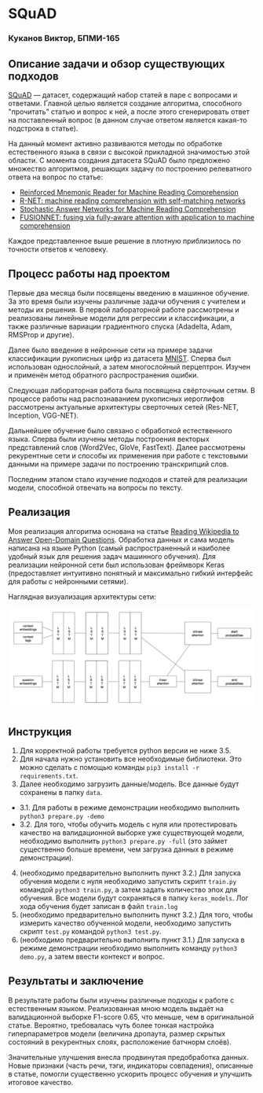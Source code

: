 # SQuAD
### Куканов Виктор, БПМИ-165

## Описание задачи и обзор существующих подходов

[SQuAD](https://rajpurkar.github.io/SQuAD-explorer/) — датасет, содержащий набор статей в паре с вопросами и ответами. Главной целью является создание алгоритма, способного "прочитать" статью и вопрос к ней, а после этого сгенерировать ответ на поставленный вопрос (в данном случае ответом является какая-то подстрока в статье).

На данный момент активно развиваются методы по обработке естественного языка в связи с высокой прикладной значимостью этой области. С момента создания датасета SQuAD было предложено множество алгоритмов, решающих задачу по построению релеватного ответа на вопрос по статье:
* [Reinforced Mnemonic Reader for Machine Reading Comprehension](https://arxiv.org/pdf/1705.02798.pdf)
* [R-NET: machine reading comprehension with self-matching networks](https://www.microsoft.com/en-us/research/wp-content/uploads/2017/05/r-net.pdf)
* [Stochastic Answer Networks for Machine Reading Comprehension](https://arxiv.org/pdf/1712.03556.pdf)
* [FUSIONNET: fusing via fully-aware attention with application to machine comprehension](https://arxiv.org/pdf/1711.07341.pdf)

Каждое представленное выше решение в плотную приблизилось по точности ответов к человеку.

## Процесс работы над проектом

Первые два месяца были посвящены введению в машинное обучение. За это время были изучены различные задачи обучения с учителем и методы их решения. В первой лабораторной работе рассмотрены и реализованы линейные модели для регрессии и классификации, а также различные вариации градиентного спуска (Adadelta, Adam, RMSProp и другие). 

Далее было введение в нейронные сети на примере задачи классификации рукописных цифр из датасета [MNIST](http://yann.lecun.com/exdb/mnist/). Сперва был использован однослойный, а затем многослойный перцептрон. Изучен и применён метод обратного распространения ошибки.

Следующая лабораторная работа была посвящена свёрточным сетям. В процессе работы над распознаванием рукописных иероглифов рассмотрены актуальные архитектуры сверточных сетей (Res-NET, Inception, VGG-NET).

Дальнейшее обучение было связано с обработкой естественного языка. Сперва были изучены методы построения векторых представлений слов (Word2Vec, GloVe, FastText). Далее рассмотрены рекурентные сети и способы их применения при работе с текстовыми данными на примере задачи по построению транскрипций слов.

Последним этапом стало изучение подходов и статей для реализации модели, способной отвечать на вопросы по тексту.

## Реализация

Моя реализация алгоритма основана на статье [Reading Wikipedia to Answer Open-Domain Questions](http://www-cs.stanford.edu/people/danqi/papers/acl2017.pdf).
Обработка данных и сама модель написана на языке Python (самый распространенный и наиболее удобный язык для решения задач машинного обучения). Для реализации нейронной сети был использован фреймворк Keras (предоставляет интуитивно понятный и максимально гибкий интерфейс для работы с нейронными сетями).

Наглядная визуализация архитектуры сети:

![](model.png)

## Инструкция

1. Для корректной работы требуется python версии не ниже 3.5. 
2. Для начала нужно установить все необходимые библиотеки. Это можно сделать с помощью команды  `pip3 install -r requirements.txt`.
3. Далее необходимо загрузить данные/модель. Все данные будут сохранены в папку `data`.
- 3.1. Для работы в режиме демонстрации необходимо выполнить `python3 prepare.py -demo`
- 3.2. Для того, чтобы обучить модель с нуля или протестировать качество на валидационной выборке уже существующей модели, необходимо выполнить `python3 prepare.py -full` (это займет существенно больше времени, чем загрузка данных в режиме демонстрации).
4. (необходимо предварительно выполнить пункт 3.2.) Для запуска обучения модели с нуля необходимо запустить скрипт `train.py` командой `python3 train.py`, а затем задать количество эпох для обучения. Все модели будут сохраняться в папку `keras_models`. Лог хода обучения будет записан в файл `train.log`
5. (необходимо предварительно выполнить пункт 3.2.) Для того, чтобы измерить качество обученной модели, необходимо запустить скрипт `test.py` командой `python3 test.py`.
6. (необходимо предварительно выполнить пункт 3.1.) Для запуска в режиме демонстрации необходимо выполнить команду `python3 demo.py`, а затем ввести контекст и вопрос.

## Результаты и заключение

В результате работы были изучены различные подходы к работе с естественным языком. Реализованная мною модель выдаёт на валидационной выборке F1-score 0.65, что меньше, чем в оригинальной статье. Вероятно, требовалась чуть более тонкая настройка гиперпараметров модели (величина дропаута, размер скрытых состояний в рекурентных слоях, расположение батчнорм слоёв).

Значительные улучшения внесла продвинутая предобработка данных. Новые признаки (часть речи, тэги, индикаторы совпадения), описанные в статье, помогли существенно ускорить процесс обучения и улучшить итоговое качество.
